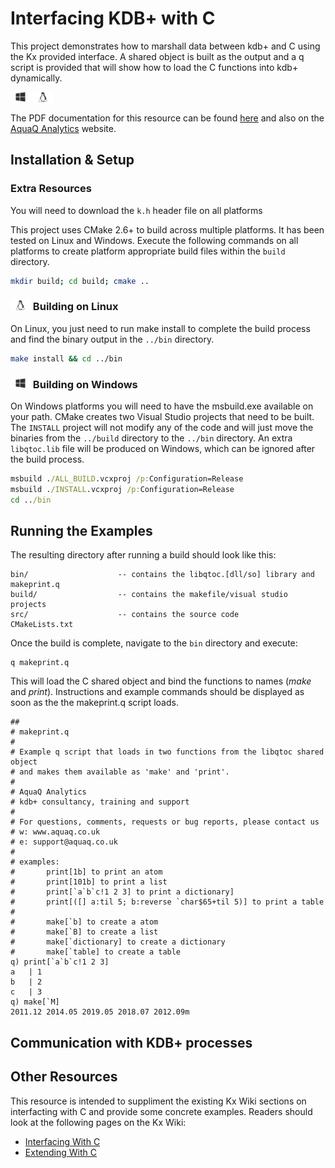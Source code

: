 # Interfacing KDB+ with C

This project demonstrates how to marshall data between kdb+ and C using the Kx provided interface. A shared
object is built as the output and a q script is provided that will show how to load the C functions into kdb+
dynamically.

<img src="docs/icons/windows.png" height="16px">
<img src="docs/icons/linux.png" height="16px">

The PDF documentation for this resource can be found [here][gitpdfdoc] and also on the [AquaQ Analytics][aquaqresources]
website.

Installation & Setup
--------------------

### Extra Resources
You will need to download the `k.h` header file on all platforms

This project uses CMake 2.6+ to build across multiple platforms. It has been tested on Linux and
Windows. Execute the following commands on all platforms to create platform appropriate build
files within the `build` directory.

```sh
mkdir build; cd build; cmake ..
```

### <img src="docs/icons/linux.png" height="16px"> Building on Linux

On Linux, you just need to run make install to complete the build process
and find the binary output in the `../bin` directory.

```sh
make install && cd ../bin
```

### <img src="docs/icons/windows.png" height="16px"> Building on Windows

On Windows platforms you will need to have the msbuild.exe available on your path. CMake creates
two Visual Studio projects that need to be built. The `INSTALL` project will not modify any of the
code and will just move the binaries from the `../build` directory to the `../bin` directory. An
extra `libqtoc.lib` file will be produced on Windows, which can be ignored after the build process.

```bat
msbuild ./ALL_BUILD.vcxproj /p:Configuration=Release
msbuild ./INSTALL.vcxproj /p:Configuration=Release
cd ../bin
```

Running the Examples
--------------------

The resulting directory after running a build should look like this:

    bin/                    -- contains the libqtoc.[dll/so] library and makeprint.q
    build/                  -- contains the makefile/visual studio projects
    src/                    -- contains the source code
    CMakeLists.txt

Once the build is complete, navigate to the `bin` directory and execute:

    q makeprint.q

This will load the C shared object and bind the functions to names (*make* and *print*). Instructions
and example commands should be displayed as soon as the the makeprint.q script loads.

```apl
##
# makeprint.q
#
# Example q script that loads in two functions from the libqtoc shared object
# and makes them available as 'make' and 'print'.
#
# AquaQ Analytics
# kdb+ consultancy, training and support
#
# For questions, comments, requests or bug reports, please contact us
# w: www.aquaq.co.uk
# e: support@aquaq.co.uk
#
# examples:
#       print[1b] to print an atom
#       print[101b] to print a list
#       print[`a`b`c!1 2 3] to print a dictionary]
#       print[([] a:til 5; b:reverse `char$65+til 5)] to print a table
#
#       make[`b] to create a atom
#       make[`B] to create a list
#       make[`dictionary] to create a dictionary
#       make[`table] to create a table
q) print[`a`b`c!1 2 3]
a   | 1
b   | 2
c   | 3
q) make[`M]
2011.12 2014.05 2019.05 2018.07 2012.09m
```
Communication with KDB+ processes
---------------------------------

Other Resources
---------------

This resource is intended to suppliment the existing Kx Wiki sections on interfacting with C
and provide some concrete examples. Readers should look at the following pages on the Kx Wiki:

* [Interfacing With C][kxwikiinterface]
* [Extending With C][kxwikiextend]

[aquaqwebsite]: http://www.aquaq.co.uk  "AquaQ Analytics Website"
[aquaqresources]: http://www.aquaq.co.uk/resources "AquaQ Analytics Website Resources"
[gitpdfdoc]: https://github.com/markrooney/kdb-c-interface/blob/master/docs/InterfacingWithC.pdf
[kxwikiinterface]: http://code.kx.com/wiki/Cookbook/InterfacingWithC "Kx Wiki Interfacing with C"
[kxwikiextend]: http://code.kx.com/wiki/Cookbook/ExtendingWithC "Kx Wiki Extending with C"